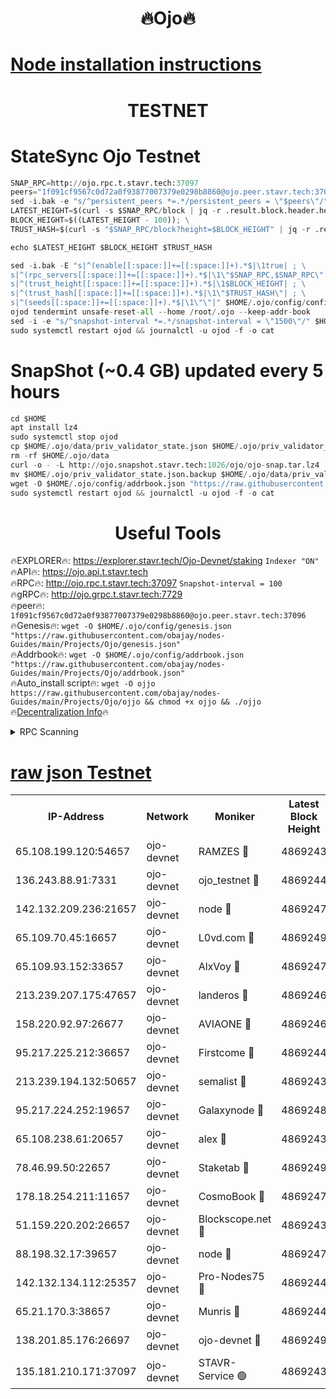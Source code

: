 <h1 align="center"> 🔥Ojo🔥</h1>

[Node installation instructions](https://github.com/obajay/nodes-Guides/tree/main/Projects/Ojo)
=

<h1 align="center"> TESTNET</h1>

# StateSync Ojo Testnet
```python
SNAP_RPC=http://ojo.rpc.t.stavr.tech:37097
peers="1f091cf9567c0d72a0f93877007379e0298b8860@ojo.peer.stavr.tech:37096"
sed -i.bak -e "s/^persistent_peers *=.*/persistent_peers = \"$peers\"/" $HOME/.ojo/config/config.toml
LATEST_HEIGHT=$(curl -s $SNAP_RPC/block | jq -r .result.block.header.height); \
BLOCK_HEIGHT=$((LATEST_HEIGHT - 100)); \
TRUST_HASH=$(curl -s "$SNAP_RPC/block?height=$BLOCK_HEIGHT" | jq -r .result.block_id.hash)

echo $LATEST_HEIGHT $BLOCK_HEIGHT $TRUST_HASH

sed -i.bak -E "s|^(enable[[:space:]]+=[[:space:]]+).*$|\1true| ; \
s|^(rpc_servers[[:space:]]+=[[:space:]]+).*$|\1\"$SNAP_RPC,$SNAP_RPC\"| ; \
s|^(trust_height[[:space:]]+=[[:space:]]+).*$|\1$BLOCK_HEIGHT| ; \
s|^(trust_hash[[:space:]]+=[[:space:]]+).*$|\1\"$TRUST_HASH\"| ; \
s|^(seeds[[:space:]]+=[[:space:]]+).*$|\1\"\"|" $HOME/.ojo/config/config.toml
ojod tendermint unsafe-reset-all --home /root/.ojo --keep-addr-book
sed -i -e "s/^snapshot-interval *=.*/snapshot-interval = \"1500\"/" $HOME/.ojo/config/app.toml
sudo systemctl restart ojod && journalctl -u ojod -f -o cat
```
# SnapShot (~0.4 GB) updated every 5 hours
```python
cd $HOME
apt install lz4
sudo systemctl stop ojod
cp $HOME/.ojo/data/priv_validator_state.json $HOME/.ojo/priv_validator_state.json.backup
rm -rf $HOME/.ojo/data
curl -o - -L http://ojo.snapshot.stavr.tech:1026/ojo/ojo-snap.tar.lz4 | lz4 -c -d - | tar -x -C $HOME/.ojo --strip-components 2
mv $HOME/.ojo/priv_validator_state.json.backup $HOME/.ojo/data/priv_validator_state.json
wget -O $HOME/.ojo/config/addrbook.json "https://raw.githubusercontent.com/obajay/nodes-Guides/main/Projects/Ojo/addrbook.json"
sudo systemctl restart ojod && journalctl -u ojod -f -o cat
```
 <h1 align="center"> Useful Tools</h1>

🔥EXPLORER🔥:        https://explorer.stavr.tech/Ojo-Devnet/staking        `Indexer "ON"` \
🔥API🔥:                     https://ojo.api.t.stavr.tech \
🔥RPC🔥:                    http://ojo.rpc.t.stavr.tech:37097              `Snapshot-interval = 100` \
🔥gRPC🔥:                  http://ojo.grpc.t.stavr.tech:7729 \
🔥peer🔥:                   `1f091cf9567c0d72a0f93877007379e0298b8860@ojo.peer.stavr.tech:37096` \
🔥Genesis🔥:    ```wget -O $HOME/.ojo/config/genesis.json "https://raw.githubusercontent.com/obajay/nodes-Guides/main/Projects/Ojo/genesis.json"``` \
🔥Addrbook🔥:    ```wget -O $HOME/.ojo/config/addrbook.json "https://raw.githubusercontent.com/obajay/nodes-Guides/main/Projects/Ojo/addrbook.json"``` \
🔥Auto_install script🔥: ```wget -O ojjo https://raw.githubusercontent.com/obajay/nodes-Guides/main/Projects/Ojo/ojjo && chmod +x ojjo && ./ojjo``` \
🔥[Decentralization Info](https://github.com/obajay/StateSync-snapshots/tree/main/Projects/Ojo/Decentralization)🔥



<details>
<summary>RPC Scanning</summary>

<h2 align="center"> We scan nodes in real time every 4 hours. And we provide the final result of RPC endpoints.
We cannot influence the operation of these nodes in any way. </h2>


```python
If Voting Power is higher than 0 --> then the Node is a validator of the network and may be subject to attack and be a potential threat to the chain.
```
```python
We marked such validators with a red symbol
```

</details>

[raw json Testnet](https://rpc-check.ojot.stavr.tech/ojot/rpc-ojot-result.json)
=


<table><tr><th>IP-Address</th><th>Network</th><th>Moniker</th><th>Latest Block Height</th><th>Earliest Block Height</th><th>Catching Up</th><th>Tx Index</th><th>Voting Power</th><th>Scan Time</th></tr><tr><td>65.108.199.120:54657</td><td>ojo-devnet</td><td>RAMZES 🔴</td><td>4869243</td><td>306156</td><td>False</td><td>on</td><td>15420</td><td>2024-01-08T14:26:19.704434982UTC</td></tr><tr><td>136.243.88.91:7331</td><td>ojo-devnet</td><td>ojo_testnet 🔴</td><td>4869244</td><td>308845</td><td>False</td><td>on</td><td>1000</td><td>2024-01-08T14:26:25.892732488UTC</td></tr><tr><td>142.132.209.236:21657</td><td>ojo-devnet</td><td>node 🔴</td><td>4869247</td><td>350001</td><td>False</td><td>on</td><td>1999</td><td>2024-01-08T14:26:41.564897199UTC</td></tr><tr><td>65.109.70.45:16657</td><td>ojo-devnet</td><td>L0vd.com 🔴</td><td>4869249</td><td>695918</td><td>False</td><td>off</td><td>998</td><td>2024-01-08T14:26:53.747033472UTC</td></tr><tr><td>65.109.93.152:33657</td><td>ojo-devnet</td><td>AlxVoy 🔴</td><td>4869247</td><td>2319801</td><td>False</td><td>on</td><td>4536782</td><td>2024-01-08T14:26:41.250075102UTC</td></tr><tr><td>213.239.207.175:47657</td><td>ojo-devnet</td><td>landeros 🔴</td><td>4869246</td><td>2714001</td><td>False</td><td>off</td><td>11083</td><td>2024-01-08T14:26:36.774918696UTC</td></tr><tr><td>158.220.92.97:26677</td><td>ojo-devnet</td><td>AVIAONE 🔴</td><td>4869246</td><td>2754001</td><td>False</td><td>on</td><td>13867</td><td>2024-01-08T14:26:36.541877401UTC</td></tr><tr><td>95.217.225.212:36657</td><td>ojo-devnet</td><td>Firstcome 🔴</td><td>4869244</td><td>2985946</td><td>False</td><td>on</td><td>13566</td><td>2024-01-08T14:26:25.636128115UTC</td></tr><tr><td>213.239.194.132:50657</td><td>ojo-devnet</td><td>semalist 🔴</td><td>4869243</td><td>3223522</td><td>False</td><td>on</td><td>21037</td><td>2024-01-08T14:26:19.953853966UTC</td></tr><tr><td>95.217.224.252:19657</td><td>ojo-devnet</td><td>Galaxynode 🔴</td><td>4869248</td><td>3685492</td><td>False</td><td>on</td><td>11888</td><td>2024-01-08T14:26:48.984265029UTC</td></tr><tr><td>65.108.238.61:20657</td><td>ojo-devnet</td><td>alex 🔴</td><td>4869243</td><td>4158001</td><td>False</td><td>on</td><td>11359</td><td>2024-01-08T14:26:19.356939280UTC</td></tr><tr><td>78.46.99.50:22657</td><td>ojo-devnet</td><td>Staketab 🔴</td><td>4869249</td><td>4254801</td><td>False</td><td>on</td><td>1276</td><td>2024-01-08T14:26:54.012836357UTC</td></tr><tr><td>178.18.254.211:11657</td><td>ojo-devnet</td><td>CosmoBook 🔴</td><td>4869247</td><td>4392001</td><td>False</td><td>off</td><td>1057</td><td>2024-01-08T14:26:43.979806670UTC</td></tr><tr><td>51.159.220.202:26657</td><td>ojo-devnet</td><td>Blockscope.net 🔴</td><td>4869243</td><td>4425001</td><td>False</td><td>on</td><td>981</td><td>2024-01-08T14:26:19.046442191UTC</td></tr><tr><td>88.198.32.17:39657</td><td>ojo-devnet</td><td>node 🔴</td><td>4869247</td><td>4710001</td><td>False</td><td>on</td><td>83835</td><td>2024-01-08T14:26:44.259044878UTC</td></tr><tr><td>142.132.134.112:25357</td><td>ojo-devnet</td><td>Pro-Nodes75 🔴</td><td>4869244</td><td>4769244</td><td>False</td><td>on</td><td>24651</td><td>2024-01-08T14:26:22.853041852UTC</td></tr><tr><td>65.21.170.3:38657</td><td>ojo-devnet</td><td>Munris 🔴</td><td>4869244</td><td>4769244</td><td>False</td><td>off</td><td>20123</td><td>2024-01-08T14:26:25.253322149UTC</td></tr><tr><td>138.201.85.176:26697</td><td>ojo-devnet</td><td>ojo-devnet 🔴</td><td>4869249</td><td>4769249</td><td>False</td><td>on</td><td>1000024000</td><td>2024-01-08T14:26:53.421497092UTC</td></tr><tr><td>135.181.210.171:37097</td><td>ojo-devnet</td><td>STAVR-Service 🟢</td><td>4869243</td><td>4866001</td><td>False</td><td>on</td><td>0</td><td>2024-01-08T14:26:20.542279288UTC</td></tr></table>
